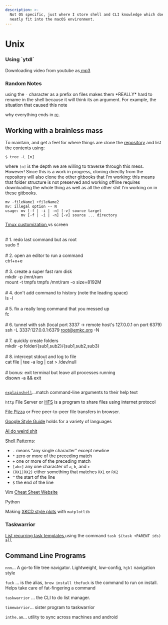 ```yaml
---
description: >-
  Not OS specific, just where I store shell and CLI knowledge which does not
  neatly fit into the macOS environment.
---
```


# Unix

### Using \`ytdl\`

Downloading video from youtube as[ mp3](https://askubuntu.com/questions/423508/can-i-directly-download-audio-using-youtube-dl)

### Random Notes

using the `-` character as a prefix on files makes them \*REALLY\* hard to rename in the shell because it will think its an argument. For example, the situation that caused this note

why everything ends in [rc](https://stackoverflow.com/questions/11030552/what-does-rc-mean-in-dot-files).&#x20;

## Working with a brainless mass

To maintain, and get a feel for where things are clone the [repository](https://github.com/nkintc/nkintc.github.io) and list the contents using:

```
$ tree -L [n]
```

where `[n]` is the depth we are willing to traverse through this mess. However! Since this is a work in progress, cloning directly from the repository will also clone the other gitbooks that I'm working: this means that folder structure is not preserved and working offline requires downloading the whole thing as well as all the other shit I'm working on in these gitbooks. &#x20;

```
mv -fileName1 +fileName2
mv: illegal option -- N
usage: mv [-f | -i | -n] [-v] source target
       mv [-f | -i | -n] [-v] source ... directory
```

[Tmux customization ](https://www.hamvocke.com/blog/a-guide-to-customizing-your-tmux-conf/)vs screen

\
\# 1. redo last command but as root\
sudo !!\
\
\# 2. open an editor to run a command\
ctrl+x+e\
\
\# 3. create a super fast ram disk\
mkdir -p /mnt/ram\
mount -t tmpfs tmpfs /mnt/ram -o size=8192M\
\
\# 4. don't add command to history (note the leading space)\
&#x20;ls -l\
\
\# 5. fix a really long command that you messed up\
fc\
\
\# 6. tunnel with ssh (local port 3337 -> remote host's 127.0.0.1 on port 6379)\
ssh -L 3337:127.0.0.1:6379 [root@emkc.org](mailto:root@emkc.org) -N\
\
\# 7. quickly create folders\
mkdir -p folder/{sub1,sub2}/{sub1,sub2,sub3}\
\
\# 8. intercept stdout and log to file\
cat file | tee -a log | cat > /dev/null\
\
\# bonus: exit terminal but leave all processes running\
disown -a && exit

##

[`explainshell`](https://explainshell.com)...match command-line arguments to their help text

&#x20;

`http` File Server or [HFS](https://www.rejetto.com/hfs/) is a program to share files using internet protocol

[File Pizza](https://file.pizza) or Free peer-to-peer file transfers in browser.

[Google Style Guide](https://google.github.io/styleguide/) holds for a variety of languages&#x20;

[AI do weird shit](https://docs.google.com/spreadsheets/u/1/d/e/2PACX-1vRPiprOaC3HsCf5Tuum8bRfzYUiKLRqJmbOoC-32JorNdfyTiRRsR7Ea5eWtvsWzuxo8bjOxCG84dAg/pubhtml)

[Shell Patterns](https://missing.csail.mit.edu/2020/data-wrangling/):

* `.` means “any single character” except newline
* `*` zero or more of the preceding match
* `+` one or more of the preceding match
* `[abc]` any one character of `a`, `b`, and `c`
* `(RX1|RX2)` either something that matches `RX1` or `RX2`
* `^` the start of the line
* `$` the end of the line

Vim [Cheat Sheet Website ](http://www.viemu.com/a\_vi\_vim\_graphical\_cheat\_sheet\_tutorial.html)

Python

Making [XKCD style plots](https://jakevdp.github.io/blog/2012/10/07/xkcd-style-plots-in-matplotlib/) with `matplotlib`

### Taskwarrior&#x20;

[List recurring task templates ](https://groups.google.com/forum/#!msg/taskwarrior-user/4NevH843nWs/gyaz4I\_TDQAJ)using the command `task $(task +PARENT ids) all`

## Command Line Programs&#x20;

`nnn`... A go-to file tree navigator. Lightweight, low-config, `hjkl` navigation style

`fuck` ... is the alias, `brew install thefuck` is the command to run on install. Helps take care of fat-fingering a command

`taskwarrior` ... the CLI to do list manager.&#x20;

`timewarrior`... sister program to taskwarrior

`inthe.am`... utility to sync across machines and android&#x20;

